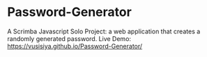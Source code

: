 # Password-Generator
A Scrimba Javascript Solo Project: a web application that creates a randomly generated password.
Live Demo:  https://vusisiya.github.io/Password-Generator/
